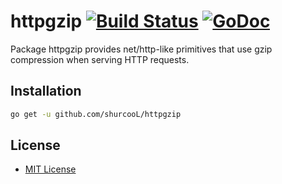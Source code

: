 # httpgzip [![Build Status](https://travis-ci.org/shurcooL/httpgzip.svg?branch=master)](https://travis-ci.org/shurcooL/httpgzip) [![GoDoc](https://godoc.org/github.com/shurcooL/httpgzip?status.svg)](https://godoc.org/github.com/shurcooL/httpgzip)

Package httpgzip provides net/http-like primitives
that use gzip compression when serving HTTP requests.

Installation
------------

```bash
go get -u github.com/shurcooL/httpgzip
```

License
-------

-	[MIT License](https://opensource.org/licenses/mit-license.php)
